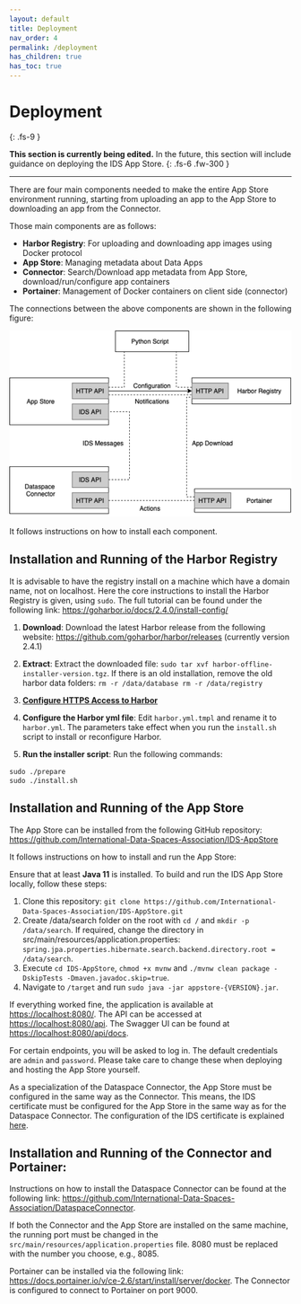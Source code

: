 ```yaml
---
layout: default
title: Deployment
nav_order: 4
permalink: /deployment
has_children: true
has_toc: true
---
```


# Deployment
{: .fs-9 }

**This section is currently being edited.** In the future, this section will include guidance on deploying the IDS App Store. 
{: .fs-6 .fw-300 }

---

There are four main components needed to make the entire App Store environment running, starting from uploading an app to the App Store to downloading an app from the Connector.  

Those main components are as follows: 
* **Harbor Registry**: For uploading and downloading app images using Docker protocol 
* **App Store**: Managing metadata about Data Apps
* **Connector**: Search/Download app metadata from App Store, download/run/configure app containers
* **Portainer**: Management of Docker containers on client side (connector)

The connections between the above components are shown in the following figure:

![App Store Components](../assets/images/app-store-component-connection.png)

It follows instructions on how to install each component.

## Installation  and Running of the Harbor Registry
It is advisable to have the registry install on a machine which have a domain name, not on localhost. Here the core instructions to install the Harbor Registry is given, using `sudo`. The full tutorial can be found under the following link: <https://goharbor.io/docs/2.4.0/install-config/>

1. **Download**: 
Download the latest Harbor release from the following website: <https://github.com/goharbor/harbor/releases> (currently version 2.4.1)

2. **Extract**: 
Extract the downloaded file: `sudo tar xvf harbor-offline-installer-version.tgz`. 
If there is an old installation, remove the old harbor data folders: `rm -r /data/database rm -r /data/registry` 

3. **[Configure HTTPS Access to Harbor](https://goharbor.io/docs/2.4.0/install-config/configure-https/)**

4. **Configure the Harbor yml file**: 
Edit `harbor.yml.tmpl` and rename it to `harbor.yml`. The parameters take effect when you run the `install.sh` script to install or reconfigure Harbor.

5. **Run the installer script**:
Run the following commands:
```
sudo ./prepare 
sudo ./install.sh
```

## Installation and Running of the App Store
The App Store can be installed from the following GitHub repository: <https://github.com/International-Data-Spaces-Association/IDS-AppStore>

It follows instructions on how to install and run the App Store:

Ensure that at least **Java 11** is installed. To build and run the IDS App Store locally, follow these steps:

1. Clone this repository: `git clone https://github.com/International-Data-Spaces-Association/IDS-AppStore.git`
2. Create /data/search folder on the root with `cd /` and `mkdir -p /data/search`. If required, change the directory in src/main/resources/application.properties: `spring.jpa.properties.hibernate.search.backend.directory.root = /data/search`.
3. Execute `cd IDS-AppStore`, `chmod +x mvnw` and `./mvnw clean package -DskipTests -Dmaven.javadoc.skip=true`.
4. Navigate to `/target` and run `sudo java -jar appstore-{VERSION}.jar`.

If everything worked fine, the application is available at <https://localhost:8080/>. The API can be accessed at <https://localhost:8080/api>. The Swagger UI can be found at <https://localhost:8080/api/docs>.

For certain endpoints, you will be asked to log in. The default credentials are `admin` and `password`. Please take care to change these when deploying and hosting the App Store yourself.

As a specialization of the Dataspace Connector, the App Store must be configured in the same way as the Connector. This means, the IDS certificate must be configured for the App Store in the same way as for the Dataspace Connector. 
The configuration of the IDS certificate is explained [here](https://international-data-spaces-association.github.io/DataspaceConnector/Deployment/Configuration).

## Installation and Running of the Connector and Portainer: 

Instructions on how to install the Dataspace Connector can be found at the following link: <https://github.com/International-Data-Spaces-Association/DataspaceConnector>.

If both the Connector and the App Store are installed on the same machine, the running port must be changed in the `src/main/resources/application.properties` file. 8080 must be replaced with the number you choose, e.g., 8085.   

Portainer can be installed via the following link: <https://docs.portainer.io/v/ce-2.6/start/install/server/docker>.
The Connector is configured to connect to Portainer on port 9000.




